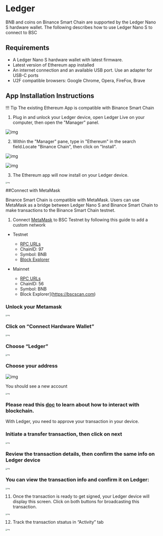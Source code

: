 # Ledger

BNB and coins on Binance Smart Chain are supported by the Ledger Nano S hardware wallet. The following describes how to use Ledger Nano S to connect to BSC

## Requirements
* A Ledger Nano S hardware wallet with latest firmware.
* Latest version of Ethereum app installed
* An internet connection and an available USB port. Use an adapter for USB-C ports
* U2F compatible browsers: Google Chrome, Opera, FireFox, Brave

## App Installation Instructions

!!! Tip
		The existing Ethereum App is compatible with Binance Smart Chain

1) Plug in and unlock your Ledger device, open Ledger Live on your computer, then open the "Manager" panel.

![img](https://lh4.googleusercontent.com/3IYxS3SPr--yBE7OSuw-i7BkKNk7WR_3PxOdq2PMx_xZl3prBrslPvFbUTEY9keZ-g1XOV4WTpJ_9wM32mPVQ_gNh8A5lSigGb1qRTgkOz6wlZa9LzTjBl0QMCVv5LIouGcJOwwn)

2) Within the "Manager" pane, type in "Ethereum" in the search field.Locate "Binance Chain", then click on "Install".

![img](https://lh5.googleusercontent.com/q2SEjHGNgiCZMMdvZ3dvH96o67MqPm4Otj70XGnmsmZT3NekLUXo-FlJlnBpuIPiZRnCstEgOYq3Vmip0gMd7tD7gV_J4oECFBKDYmSe1Euph3ST1e5TeRrZyqZWL_AEAiL3aVer)

![img](https://lh5.googleusercontent.com/FYp-dbx_njGFbP3LqSDGYBIqubv5VEU2n-eLJTqxdtRctpWLNnDpZdN48rGNogCQTC5LgwACaA9eP2_FAwzEMWNQxvxct7AHS3lcojJf8qsbvB_rRMaGrb1-YAO0LYgF0A83fjqY)

3) The Ethereum app will now install on your Ledger device.

<img src="https://lh5.googleusercontent.com/1lT0rjEpawrZO6TkthQCCCQMs5CHH44iKDhZTJr6_VAOGsftEuJIih6d_-1VWq5DHET9yfn-FgiIA87tZ-zxl4RJPn8kpVWCK7ZHrccJBXeTjlzIfqg5CwGzoESQR3s8yUhVHbmX" alt="img" style="zoom:33%;" />

##Connect with MetaMask

Binance Smart Chain is compatible with MetaMask. Users can use MetaMask as a bridge between Ledger Nano S and Binance Smart Chain to make transactions to the Binance Smart Chain testnet.

1) Connect [MetaMask](./metamask.md) to BSC Testnet by following this guide to add a custom network

 * Testnet
    * [RPC URLs](../developer/rpc.md)
    * ChainID: 97
    * Symbol: BNB
    * [Block Explorer](https://testnet.bscscan.com)

 * Mainnet
    * [RPC URLs](../developer/rpc.md)
    * ChainID: 56
    * Symbol: BNB
    * Block Explorer](https://bscscan.com)

### Unlock your Metamask

<img src="https://lh5.googleusercontent.com/EpbHPRV-ycTSYYNdDi67wqB5GKpiYUj4AOSLr0dTNV3vbTBP377YM75f5iYFeKzHu_6ykJr7UEZ81xds2czCXe4qOtBgekIJGdAwdnh_UGPggujVHxHHrTqHTLgmgLh0HFgiAJgp" alt="img" style="zoom:33%;" />

### Click on “Connect Hardware Wallet”

<img src="https://lh6.googleusercontent.com/1gb3-LE3KVM-rnFBHr3MMrdYrtsknZ3LqRFOanx_LHPyi6wTFpi7qwyIfH0ftwrE8zTN0ossizTk7ddBBGLod-r3JR948XgSFJuIDGzXvMUh-Wp4jLrGdmVGcadhynrv-YFdPuNd" alt="img" style="zoom:33%;" />

### Choose “Ledger”

<img src="https://lh5.googleusercontent.com/TCPL_nMhLOTeS1TGRULD_4mMXVx_EhlVqOopfizYK8TiMVQXd0CxDwuefnuAoq_x2ESislvm3z-XZLStw_GJ4pOS1kxSjUZU4-SbZitGrIrFvVbCoVd1qzanzjRBiCTw-hb00f57" alt="img" style="zoom:33%;" />

### Choose your address

![img](https://lh3.googleusercontent.com/FlMY9pjEboYDskkLYu2tZ3QZL6RAaTD-gOUGrSV5F53uFRqVfzvo7znZL_EqU117enWTFaC_1Zx26b-BEneX9ivxo2_-1xjBSBZ-uHZlp0ySTZJ4Rgd5SLhpRP2WZLv7jDZc9Oek)

You should see a new account

<img src="https://lh5.googleusercontent.com/7Uo7dvi4PVqPiYnVcUEFkVsGNemyIgB0hAq2y244NhM_pNXVwFZi9zU1aYwmqf1koc-bC3BLthA-phkKD8_hr1hd9RkxTCJohbmwTcJiHscPOCzVn5O-Xs6Z2-ci17pVr2Lj1ljr" alt="img" style="zoom:33%;" />

### Please read this [doc](metamask.md) to learn about how to interact with blockchain.

With Ledger, you need to approve your transaction in your device.

### Initiate a transfer transaction, then click on next

<img src="https://lh4.googleusercontent.com/vuylKsIqqTMl1SORH1gd7QbAiL6fywTwIOT40asaYjDnYAArTL7cZZon3ozzSylgqwmySun-pBEq__jVaML-Y_mEu5kaSuoZM5i2d7M9utoCCtUmQogW2vQ4wY7GRjN-ACu4Yqxc" alt="img" style="zoom:33%;" />

### Review the transaction details, then confirm the same info on Ledger device

<img src="https://lh5.googleusercontent.com/hICFx-MRkPsAHGtEuSNh5tGAZheKNrm3YjVmw-QcLVV90910YwxccP9bBpH7_o2VBDcYwZ8skZkgLdG5jATXgUhK035urAnr8aUzSexrdqHfi1CXnk3LjPx8dpcE668qzDoHLQEc" alt="img" style="zoom:33%;" />

### You can view the transaction info and confirm it on Ledger:

<img src="https://lh5.googleusercontent.com/x2hiegyGjwWzUkWJ1NknXw7TiWyhJ1M-FT1-2nzfSxHVcYF48AjE73vcEpiSsKiriZTYtOq_l6_SjrWFuNNzbhRDX6vN5sCfQA9vtGLqtJotmS6j5CTOrPK6YGUw2gmfY8HUo6iK" alt="img" style="zoom:33%;" />

11) Once the transaction is ready to get signed, your Ledger device will display this screen. Click on both buttons for broadcasting this transaction.

<img src="https://lh5.googleusercontent.com/8QvlXBQst1p87Y8Ot1PHHnsxN0DjsdRuJeD03uLR9WPtChcuhVbbZ6xmB_e27LL2F7zIgdcK84mL6qzOJEl-HDpeGIndH91t1Mb9B6_Ix9OqlFdzVbSKiR-Nv1m-Dv4ggtVOY3Tk" alt="img" style="zoom: 33%;" />

12) Track the transaction stsatus in “Activity” tab

<img src="https://lh4.googleusercontent.com/ejb2jVBsYnFHctelQtR9gS36Z96td60sQ1yVFYdSbLr_jCTkyv2Im2P1wkHxS3JGAYHRXQTiac3FO9dUH1GX0eKHG1Vwk764tSMERGza_vmQcxxm32S66-kFi18wTifSrF-uD9tL" alt="img" style="zoom:33%;" />

